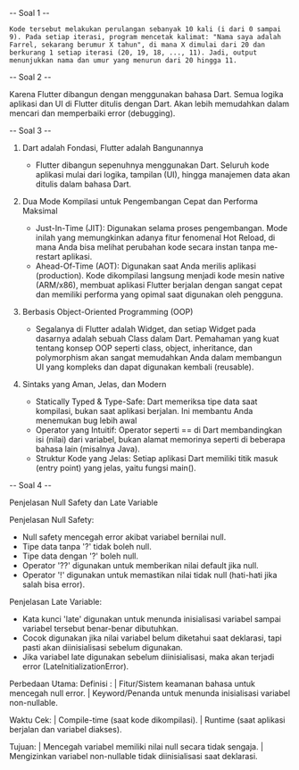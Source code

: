 -- Soal 1 --

    Kode tersebut melakukan perulangan sebanyak 10 kali (i dari 0 sampai 9). Pada setiap iterasi, program mencetak kalimat: "Nama saya adalah Farrel, sekarang berumur X tahun", di mana X dimulai dari 20 dan berkurang 1 setiap iterasi (20, 19, 18, ..., 11). Jadi, output menunjukkan nama dan umur yang menurun dari 20 hingga 11.

-- Soal 2 --

Karena Flutter dibangun dengan menggunakan bahasa Dart. Semua logika aplikasi dan UI di Flutter ditulis dengan Dart. Akan lebih memudahkan dalam mencari dan memperbaiki error (debugging).

-- Soal 3 --

1. Dart adalah Fondasi, Flutter adalah Bangunannya 
    - Flutter dibangun sepenuhnya menggunakan Dart. Seluruh kode aplikasi mulai dari logika, tampilan (UI), hingga manajemen data akan ditulis dalam bahasa Dart.

2.  Dua Mode Kompilasi untuk Pengembangan Cepat dan Performa Maksimal
    - Just-In-Time (JIT): Digunakan selama proses pengembangan. Mode inilah yang memungkinkan adanya fitur fenomenal Hot Reload, di mana Anda bisa melihat perubahan kode secara instan tanpa me-restart aplikasi.
    - Ahead-Of-Time (AOT): Digunakan saat Anda merilis aplikasi (production). Kode dikompilasi langsung menjadi kode mesin native (ARM/x86), membuat aplikasi Flutter berjalan dengan sangat cepat dan memiliki performa yang opimal saat digunakan oleh pengguna.

3. Berbasis Object-Oriented Programming (OOP)
    - Segalanya di Flutter adalah Widget, dan setiap Widget pada dasarnya adalah sebuah Class dalam Dart. Pemahaman yang kuat tentang konsep OOP seperti class, object, inheritance, dan polymorphism akan sangat memudahkan Anda dalam membangun UI yang kompleks dan dapat digunakan kembali (reusable).

4. Sintaks yang Aman, Jelas, dan Modern
    - Statically Typed & Type-Safe: Dart memeriksa tipe data saat kompilasi, bukan saat aplikasi berjalan. Ini membantu Anda menemukan bug lebih awal
    - Operator yang Intuitif: Operator seperti == di Dart membandingkan isi (nilai) dari variabel, bukan alamat memorinya seperti di beberapa bahasa lain (misalnya Java).
    - Struktur Kode yang Jelas: Setiap aplikasi Dart memiliki titik masuk (entry point) yang jelas, yaitu fungsi main().


-- Soal 4 --

Penjelasan Null Safety dan Late Variable

Penjelasan Null Safety:
- Null safety mencegah error akibat variabel bernilai null.
- Tipe data tanpa '?' tidak boleh null.
- Tipe data dengan '?' boleh null.
- Operator '??' digunakan untuk memberikan nilai default jika null.
- Operator '!' digunakan untuk memastikan nilai tidak null (hati-hati jika salah bisa error).

Penjelasan Late Variable:
- Kata kunci 'late' digunakan untuk menunda inisialisasi variabel sampai variabel tersebut benar-benar dibutuhkan.
- Cocok digunakan jika nilai variabel belum diketahui saat deklarasi, tapi pasti akan diinisialisasi sebelum digunakan.
- Jika variabel late digunakan sebelum diinisialisasi, maka akan terjadi error 
(LateInitializationError).

Perbedaan Utama:
Definisi : 
| Fitur/Sistem keamanan bahasa untuk mencegah null error. | Keyword/Penanda untuk menunda inisialisasi variabel non-nullable.

Waktu Cek:
| Compile-time (saat kode dikompilasi). | Runtime (saat aplikasi berjalan dan variabel diakses).

Tujuan:
| Mencegah variabel memiliki nilai null secara tidak sengaja. | Mengizinkan variabel non-nullable tidak diinisialisasi saat deklarasi.